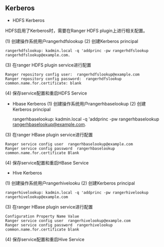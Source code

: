 
## Kerberos
- HDFS Kerberos

HDFS启用了Kerberos时，需要在Ranger HDFS plugin上进行相关配置。

(1) 创建操作系统用户rangerhdfslookup
(2) 创建Kerberos principal

    rangerhdfslookup: kadmin.local -q 'addprinc -pw rangerhdfslookup rangerhdfslookup@example.com. 

(3) 在ranger HDFS plugin service进行配置

    Ranger repository config user:	rangerhdfslookup@example.com
    Ranger repository config password:	rangerhdfslookup
    common.name.for.certificate: blank
(4) 保存service配置和重启HDFS Service
-  Hbase Kerberos
(1) 创建操作系统用户rangerhbaselookup
(2) 创建Kerberos principal

    rangerhbaselookup: kadmin.local -q 'addprinc -pw rangerhbaselookup rangerhbaselookup@example.com. 

(3) 在ranger HBase plugin service进行配置

    Ranger service config user	rangerhbaselookup@example.com
    Ranger service config password	rangerhbaselookup
    common.name.for.certificate	Blank

(4) 保存service配置和重启HBase Service

- Hive Kerberos

(1) 创建操作系统用户rangerhivelooku
(2) 创建Kerberos principal

    rangerhivelookup: kadmin.local -q 'addprinc -pw rangerhivelookup rangerhivelookup@example.com

(3) 在ranger HBase plugin service进行配置

    Configuration Property Name	Value
    Ranger service config user	rangerhivelookup@example.com
    Ranger service config password	rangerhivelookup
    common.name.for.certificate	blank

(4) 保存service配置和重启Hive Service
